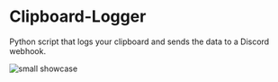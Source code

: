 # Clipboard-Logger
Python script that logs your clipboard and sends the data to a Discord webhook.

![small showcase](https://cdn.discordapp.com/attachments/807370490389856299/1087878582531010730/2023-03-22-00-17-06_Trim.gif)

